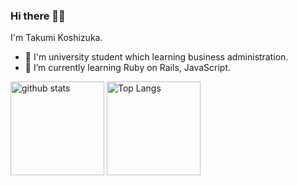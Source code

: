 ### Hi there 👋😆
I'm Takumi Koshizuka.  
- 🏫 I'm university student which learning business administration.  
- 🌱 I’m currently learning Ruby on Rails, JavaScript.

<p align="left"> 
  <img alt="github stats" height="150px" src="https://github-readme-stats.vercel.app/api?username=54chair&count_private=true&show_icons=true&show_icons=true&theme=onedark" />
  <img alt="Top Langs" height="150px" src="https://github-readme-stats.vercel.app/api/top-langs/?username=54chair&layout=compact&count_private=true&show_icons=true&theme=onedark" />
</p>


<!--
**54chair/54chair** is a ✨ _special_ ✨ repository because its `README.md` (this file) appears on your GitHub profile.

Here are some ideas to get you started:

- 🔭 I’m currently working on ...
- 🌱 I’m currently learning ...
- 👯 I’m looking to collaborate on ...
- 🤔 I’m looking for help with ...
- 💬 Ask me about ...
- 📫 How to reach me: ...
- 😄 Pronouns: ...
- ⚡ Fun fact: ...
-->
